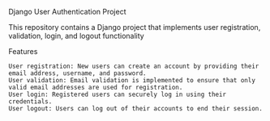 Django User Authentication Project

This repository contains a Django project that implements user registration, validation, login, and logout functionality

Features

    User registration: New users can create an account by providing their email address, username, and password.
    User validation: Email validation is implemented to ensure that only valid email addresses are used for registration.
    User login: Registered users can securely log in using their credentials.
    User logout: Users can log out of their accounts to end their session.
